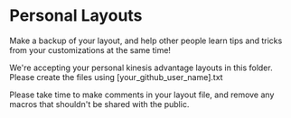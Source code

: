 # Personal Layouts
Make a backup of your layout, and help other people learn tips and tricks from your customizations at the same time!

We're accepting your personal kinesis advantage layouts in this folder. Please create the files using [your_github_user_name].txt

Please take time to make comments in your layout file, and remove any macros that shouldn't be shared with the public.

